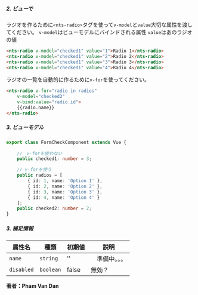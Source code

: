 ##### 2. ビューで

ラジオを作るために`<nts-radio>`タグを使って`v-model`と`value`大切な属性を渡してください。
`v-model`はビューモデルにバインドされる属性
`value`はあのラジオの値
```html
<nts-radio v-model="checked1" value="1">Radio 1</nts-radio>
<nts-radio v-model="checked1" value="2">Radio 2</nts-radio>
<nts-radio v-model="checked1" value="3">Radio 3</nts-radio>
<nts-radio v-model="checked1" value="4">Radio 4</nts-radio>
```

ラジオの一覧を自動的に作るために`v-for`を使ってください。
```html
<nts-radio v-for="radio in radios"
    v-model="checked2"
    v-bind:value="radio.id">
    {{radio.name}}
</nts-radio>
```

##### 3. ビューモデル
```typescript
export class FormCheckComponent extends Vue {
    
    //　v-forを使わない
    public checked1: number = 3;

    // v-forを使う
    public radios = [
        { id: 1, name: 'Option 1' },
        { id: 2, name: 'Option 2' },
        { id: 3, name: 'Option 3' },
        { id: 4, name: 'Option 4' }
    ];
    public checked2: number = 2;
}
```
##### 3. 補足情報

| 属性名 | 種類 | 初期値 | 説明 |
| -----|---------|--------------|-----------|
| `name` | `string` | '' |　準備中。。。 |
| `disabled` | `boolean` | false | 無効？ |

**著者：Pham Van Dan**